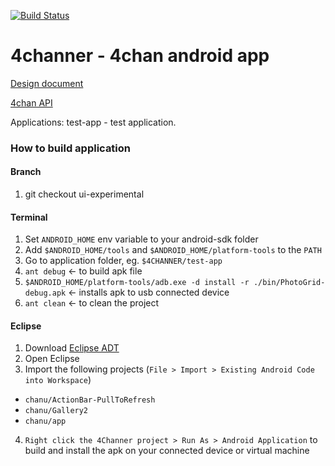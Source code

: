 [![Build Status](https://travis-ci.org/yate/chanu.svg)](https://travis-ci.org/yate/chanu)

4channer - 4chan android app
========

[Design document](https://docs.google.com/document/d/1hYCqC_53iYZ7e13pbmbQ3PTtUat7xwBiH4uzGpat-gM/edit#heading=h.jbxv5gqhprjt)

[4chan API](https://github.com/4chan/4chan-API)

Applications:
test-app - test application.

### How to build application
#### Branch
1.  git checkout ui-experimental

#### Terminal
1.  Set ```ANDROID_HOME``` env variable to your android-sdk folder
2.  Add ```$ANDROID_HOME/tools``` and ```$ANDROID_HOME/platform-tools``` to the ```PATH```
3.  Go to application folder, eg. ```$4CHANNER/test-app```
4.  ```ant debug```         <- to build apk file
5.  ```$ANDROID_HOME/platform-tools/adb.exe -d install -r ./bin/PhotoGrid-debug.apk```     <- installs apk to usb connected device
6.  ```ant clean```         <- to clean the project

#### Eclipse
1.  Download [Eclipse ADT](http://developer.android.com/sdk/index.html)
2.  Open Eclipse
3.  Import the following projects (```File > Import > Existing Android Code into Workspace```)
  - ```chanu/ActionBar-PullToRefresh```
  - ```chanu/Gallery2```
  - ```chanu/app```
4.  ```Right click the 4Channer project > Run As > Android Application``` to build and install the apk on your connected device or virtual machine
